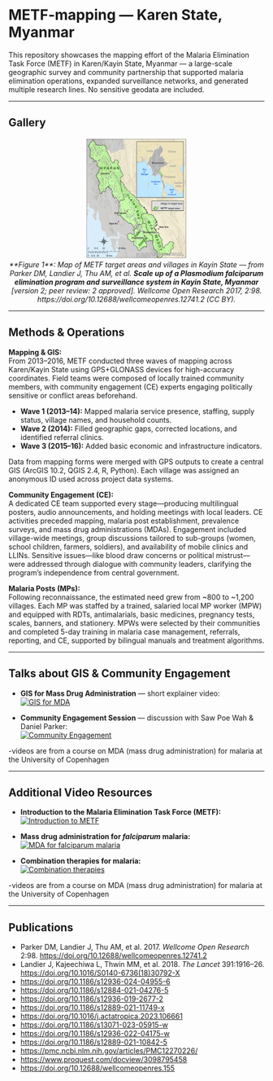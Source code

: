 # METF-mapping — Karen State, Myanmar 

This repository showcases the mapping effort of the Malaria Elimination Task Force (METF) in Karen/Kayin State, Myanmar — a large-scale geographic survey and community partnership that supported malaria elimination operations, expanded surveillance networks, and generated multiple research lines. No sensitive geodata are included.

---

## Gallery

<p align="center">
  <a href="figure1_overview_map.gif">
    <img src="figure1_overview_map.gif" alt="Figure 1: METF target area and villages overview" width="40%">
  </a>
  <br/>
  <em>**Figure 1**: Map of METF target areas and villages in Kayin State — from Parker DM, Landier J, Thu AM, et al. <strong>Scale up of a <em>Plasmodium falciparum</em> elimination program and surveillance system in Kayin State, Myanmar</strong> [version 2; peer review: 2 approved]. <em>Wellcome Open Research</em> 2017, 2:98. https://doi.org/10.12688/wellcomeopenres.12741.2 (CC BY).</em>
</p>

---

## Methods & Operations

**Mapping & GIS:**  
From 2013–2016, METF conducted three waves of mapping across Karen/Kayin State using GPS+GLONASS devices for high-accuracy coordinates. Field teams were composed of locally trained community members, with community engagement (CE) experts engaging politically sensitive or conflict areas beforehand.  
- **Wave 1 (2013–14):** Mapped malaria service presence, staffing, supply status, village names, and household counts.  
- **Wave 2 (2014):** Filled geographic gaps, corrected locations, and identified referral clinics.  
- **Wave 3 (2015–16):** Added basic economic and infrastructure indicators.  

Data from mapping forms were merged with GPS outputs to create a central GIS (ArcGIS 10.2, QGIS 2.4, R, Python). Each village was assigned an anonymous ID used across project data systems.

**Community Engagement (CE):**  
A dedicated CE team supported every stage—producing multilingual posters, audio announcements, and holding meetings with local leaders. CE activities preceded mapping, malaria post establishment, prevalence surveys, and mass drug administrations (MDAs). Engagement included village-wide meetings, group discussions tailored to sub-groups (women, school children, farmers, soldiers), and availability of mobile clinics and LLINs. Sensitive issues—like blood draw concerns or political mistrust—were addressed through dialogue with community leaders, clarifying the program’s independence from central government.

**Malaria Posts (MPs):**  
Following reconnaissance, the estimated need grew from ~800 to ~1,200 villages. Each MP was staffed by a trained, salaried local MP worker (MPW) and equipped with RDTs, antimalarials, basic medicines, pregnancy tests, scales, banners, and stationery. MPWs were selected by their communities and completed 5-day training in malaria case management, referrals, reporting, and CE, supported by bilingual manuals and treatment algorithms.

---

## Talks about GIS & Community Engagement 

- **GIS for Mass Drug Administration** — short explainer video:  
  [![GIS for MDA](https://img.youtube.com/vi/WbmsRzDmFS4/0.jpg)](https://www.youtube.com/watch?v=WbmsRzDmFS4)

- **Community Engagement Session** — discussion with Saw Poe Wah & Daniel Parker:  
  [![Community Engagement](https://img.youtube.com/vi/AvWPTHMTwrY/0.jpg)](https://www.youtube.com/watch?v=AvWPTHMTwrY)

-videos are from a course on MDA (mass drug administration) for malaria at the University of Copenhagen

---

## Additional Video Resources

- **Introduction to the Malaria Elimination Task Force (METF):**  
  [![Introduction to METF](https://img.youtube.com/vi/3n1mGWGnzSA/0.jpg)](https://www.youtube.com/watch?v=3n1mGWGnzSA)

- **Mass drug administration for *falciparum* malaria:**  
  [![MDA for falciparum malaria](https://img.youtube.com/vi/9r5Arh6DW4I/0.jpg)](https://www.youtube.com/watch?v=9r5Arh6DW4I)

- **Combination therapies for malaria:**  
  [![Combination therapies](https://img.youtube.com/vi/42pHJxBpbM4/0.jpg)](https://www.youtube.com/watch?v=42pHJxBpbM4)

-videos are from a course on MDA (mass drug administration) for malaria at the University of Copenhagen

---

## Publications

- Parker DM, Landier J, Thu AM, et al. 2017. *Wellcome Open Research* 2:98. https://doi.org/10.12688/wellcomeopenres.12741.2  
- Landier J, Kajeechiwa L, Thwin MM, et al. 2018. *The Lancet* 391:1916–26. https://doi.org/10.1016/S0140-6736(18)30792-X  
- https://doi.org/10.1186/s12936-024-04955-6  
- https://doi.org/10.1186/s12884-021-04276-5  
- https://doi.org/10.1186/s12936-019-2677-2  
- https://doi.org/10.1186/s12889-021-11749-x  
- https://doi.org/10.1016/j.actatropica.2023.106661  
- https://doi.org/10.1186/s13071-023-05915-w  
- https://doi.org/10.1186/s12936-022-04175-w  
- https://doi.org/10.1186/s12889-021-10842-5  
- https://pmc.ncbi.nlm.nih.gov/articles/PMC12270226/  
- https://www.proquest.com/docview/3098795458  
- https://doi.org/10.12688/wellcomeopenres.155  
